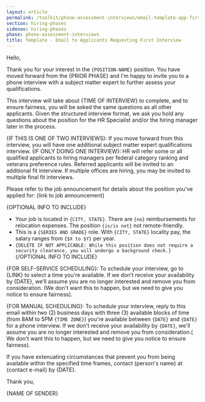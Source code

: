 ```yaml
---
layout: article
permalink: /toolkit/phone-assessment-interviews/email-template-app-first-interview-sched/
section: hiring-phases
sidenav: hiring-phases
phase: phone-assessment-interviews
title: Template - Email to Applicants Requesting First Interview
---
```


Hello,

Thank you for your interest in the `{POSITION-NAME}` position. You have moved forward from the {PRIOR PHASE} and I'm happy to  invite you to a phone interview with a subject matter expert to further assess your qualifications. 

This interview will take about {TIME OF INTERVIEW} to complete, and to ensure fairness, you will be asked the same questions as all other applicants. Given the structured interview format, we ask you hold any questions about the position for the HR Specialist and/or the hiring manager later in the process. 

{IF THIS IS ONE OF TWO INTERVIEWS}: If you move forward from this interview, you will have one additional subject matter expert qualifications interview.
{IF ONLY DOING ONE INTERVIEW}: HR will refer some or all qualified applicants to hiring managers per federal category ranking and veterans preference rules. Referred applicants will be invited to an additional fit interview. If multiple offices are hiring, you may be invited to multiple final fit interviews.

Please refer to the job announcement for details about the position you’ve applied for: {link to job announcement}

{OPTIONAL INFO TO INCLUDE}
- Your job is located in `{CITY, STATE}`. There are `{no}` reimbursements for relocation expenses. The position `{is/is not}` not remote-friendly.
- This is a `{SERIES AND GRADE}` role. With `{CITY, STATE}` locality pay, the salary ranges from `{$X to $Y}` per year.
- `{DELETE IF NOT APPLICABLE: While this position does not require a security clearance, you will undergo a background check.}`
{/OPTIONAL INFO TO INCLUDE}

{FOR SELF-SERVICE SCHEDULING}: To schedule your interview, go to {LINK} to select a time you're available. If we don’t receive your availability by {DATE}, we’ll assume you are no longer interested and remove you from consideration. (We don't want this to happen, but we need to give you notice to ensure fairness).

{FOR MANUAL SCHEDULING}: To schedule your interview, reply to this email within two (2) business days with three (3) available blocks of time (from 8AM to 5PM `{TIME ZONE}`) you're available between `{DATE}` and `{DATE}` for a phone interview. If we don't receive your availability by `{DATE}`, we'll assume you are no longer interested and remove you from consideration.( We don't want this to happen, but we need to give you notice to ensure fairness).

If you have extenuating circumstances that prevent you from being available within the specified time frames, contact {person's name} at {contact e-mail} by {DATE}.

Thank you,

{NAME OF SENDER}
